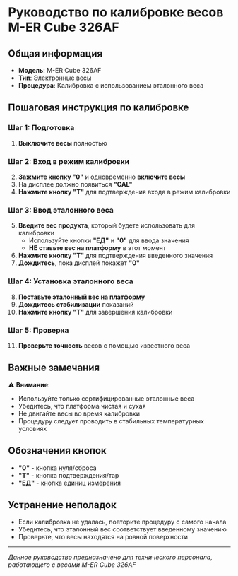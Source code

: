 # Руководство по калибровке весов M-ER Cube 326AF

## Общая информация
- **Модель**: M-ER Cube 326AF
- **Тип**: Электронные весы
- **Процедура**: Калибровка с использованием эталонного веса

## Пошаговая инструкция по калибровке

### Шаг 1: Подготовка
1. **Выключите весы** полностью

### Шаг 2: Вход в режим калибровки
2. **Зажмите кнопку "0"** и одновременно **включите весы**
3. На дисплее должно появиться **"CAL"**
4. **Нажмите кнопку "Т"** для подтверждения входа в режим калибровки

### Шаг 3: Ввод эталонного веса
5. **Введите вес продукта**, который будете использовать для калибровки
   - Используйте кнопки **"ЕД"** и **"0"** для ввода значения
   - **НЕ ставьте вес на платформу** в этот момент
6. **Нажмите кнопку "Т"** для подтверждения введенного значения
7. **Дождитесь**, пока дисплей покажет **"0"**

### Шаг 4: Установка эталонного веса
8. **Поставьте эталонный вес на платформу**
9. **Дождитесь стабилизации** показаний
10. **Нажмите кнопку "Т"** для завершения калибровки

### Шаг 5: Проверка
11. **Проверьте точность** весов с помощью известного веса

## Важные замечания

⚠️ **Внимание**: 
- Используйте только сертифицированные эталонные веса
- Убедитесь, что платформа чистая и сухая
- Не двигайте весы во время калибровки
- Процедуру следует проводить в стабильных температурных условиях

## Обозначения кнопок
- **"0"** - кнопка нуля/сброса
- **"Т"** - кнопка подтверждения/тар
- **"ЕД"** - кнопка единиц измерения

## Устранение неполадок
- Если калибровка не удалась, повторите процедуру с самого начала
- Убедитесь, что эталонный вес соответствует введенному значению
- Проверьте, что весы находятся на ровной поверхности

---
*Данное руководство предназначено для технического персонала, работающего с весами M-ER Cube 326AF*
